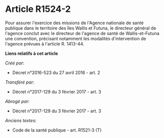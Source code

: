 # Article R1524-2

Pour assurer l'exercice des missions de l'Agence nationale de santé publique dans le territoire des îles Wallis et Futuna, le
directeur général de l'agence conclut avec le directeur de l'agence de santé de Wallis-et-Futuna une convention, précisant
notamment les modalités d'intervention de l'agence prévues à l'article R. 1413-44.

**Liens relatifs à cet article**

_Créé par_:

  - Décret n°2016-523 du 27 avril 2016 - art. 2

_Transféré par_:

  - Décret n°2017-129 du 3 février 2017 - art. 3

_Abrogé par_:

  - Décret n°2017-129 du 3 février 2017 - art. 3

_Anciens textes_:

  - Code de la santé publique - art. R1521-3 (T)
